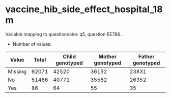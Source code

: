 # vaccine_hib_side_effect_hospital_18m
Variable mapping to questionnaire: q5, question EE786.
.
- Number of values:

| Value | Total | Child genotyped | Mother genotyped | Father genotyped |
| ----- | ----- | --------------- | ---------------- | ---------------- |
| Missing | 62071 | 42520 | 36152 | 23831 |
| No | 51466 | 40771 | 35562 |26352 |
| Yes | 86 | 64 | 55 |35 |



